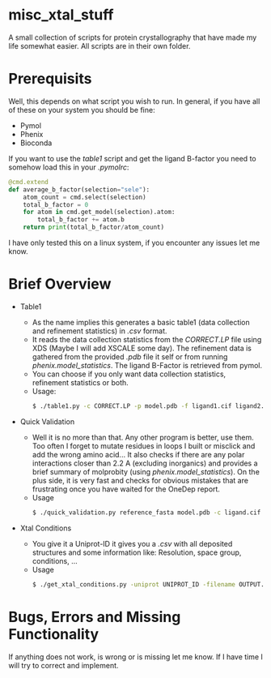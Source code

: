 # misc_xtal_stuff
A small collection of scripts for protein crystallography that have made my life somewhat easier. All scripts are in their own folder.

# Prerequisits
Well, this depends on what script you wish to run. In general, if you have all of these on your system you should be fine:
- Pymol
- Phenix
- Bioconda

If you want to use the _table1_ script and get the ligand B-factor you need to somehow load this in your _.pymolrc_:
```python
@cmd.extend
def average_b_factor(selection="sele"):
    atom_count = cmd.select(selection)
    total_b_factor = 0
    for atom in cmd.get_model(selection).atom:
        total_b_factor += atom.b
    return print(total_b_factor/atom_count)
```

I have only tested this on a linux system, if you encounter any issues let me know.

# Brief Overview

- Table1
  - As the name implies this generates a basic table1 (data collection and refinement statistics) in _.csv_ format.
  - It reads the data collection statistics from the _CORRECT.LP_ file using XDS (Maybe I will add XSCALE some day). The refinement data is gathered from the provided _.pdb_ file it self or from running *phenix.model_statistics*. The ligand B-Factor is retrieved from pymol.
  - You can choose if you only want data collection statistics, refinement statistics or both.
  - Usage:
    ```bash
    $ ./table1.py -c CORRECT.LP -p model.pdb -f ligand1.cif ligand2.cif -l ligand_id
    ```

- Quick Validation
  - Well it is no more than that. Any other program is better, use them. Too often I forget to mutate residues in loops I built or misclick and add the wrong amino acid... It also checks if there are any polar interactions closer than 2.2 A (excluding inorganics) and provides a brief summary of molprobity (using *phenix.model_statistics*). On the plus side, it is very fast and checks for obvious mistakes that are frustrating once you have waited for the OneDep report.
  - Usage
    ```bash
    $ ./quick_validation.py reference_fasta model.pdb -c ligand.cif
    ```

- Xtal Conditions
  - You give it a Uniprot-ID it gives you a _.csv_ with all deposited structures and some information like: Resolution, space group, conditions, ...
  - Usage
    ```bash
    $ ./get_xtal_conditions.py -uniprot UNIPROT_ID -filename OUTPUT.CSV
    ```
# Bugs, Errors and Missing Functionality
If anything does not work, is wrong or is missing let me know. If I have time I will try to correct and implement.

